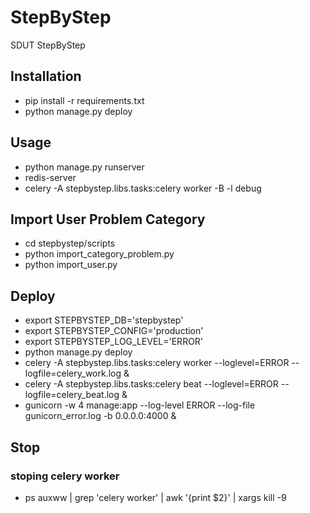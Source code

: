 # StepByStep
SDUT StepByStep

## Installation

- pip install -r requirements.txt
- python manage.py deploy

## Usage

- python manage.py runserver
- redis-server
- celery -A stepbystep.libs.tasks:celery worker -B -l debug

## Import User Problem Category

- cd stepbystep/scripts
- python import_category_problem.py
- python import_user.py

## Deploy

- export STEPBYSTEP_DB='stepbystep'
- export STEPBYSTEP_CONFIG='production'
- export STEPBYSTEP_LOG_LEVEL='ERROR'
- python manage.py deploy
- celery -A stepbystep.libs.tasks:celery worker --loglevel=ERROR --logfile=celery_work.log &
- celery -A stepbystep.libs.tasks:celery beat --loglevel=ERROR --logfile=celery_beat.log &
- gunicorn -w 4 manage:app --log-level ERROR --log-file gunicorn_error.log -b 0.0.0.0:4000 &

## Stop 

### stoping celery worker

- ps auxww | grep 'celery worker' | awk '{print $2}' | xargs kill -9
